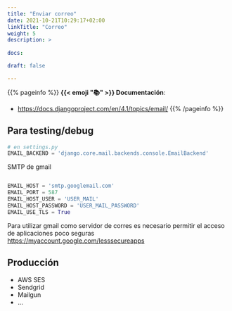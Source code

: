 ```yaml
---
title: "Enviar correo"
date: 2021-10-21T10:29:17+02:00
linkTitle: "Correo"
weight: 5
description: >
  
docs: 

draft: false

---
```


{{% pageinfo %}}
**{{< emoji ":books:" >}} Documentación**:
* https://docs.djangoproject.com/en/4.1/topics/email/
{{% /pageinfo %}}

## Para testing/debug

```python
# en settings.py
EMAIL_BACKEND = 'django.core.mail.backends.console.EmailBackend'
```
SMTP de gmail
```python

EMAIL_HOST = 'smtp.googlemail.com'
EMAIL_PORT = 587
EMAIL_HOST_USER = 'USER_MAIL'
EMAIL_HOST_PASSWORD = 'USER_MAIL_PASSWORD'
EMAIL_USE_TLS = True
```
Para utilizar gmail como servidor de corres es necesario permitir el acceso de aplicaciones poco seguras https://myaccount.google.com/lesssecureapps 

## Producción

* AWS SES
* Sendgrid
* Mailgun
* ...
